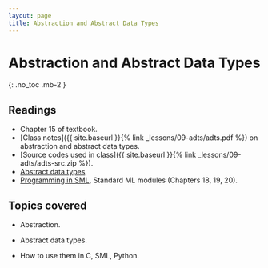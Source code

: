 ```yaml
---
layout: page
title: Abstraction and Abstract Data Types
---
```


# Abstraction and Abstract Data Types
{: .no_toc .mb-2 }

<!-- - TOC -->
<!-- {:toc} -->

## Readings

- Chapter 15 of textbook.
- [Class notes]({{ site.baseurl }}{% link _lessons/09-adts/adts.pdf %}) on abstraction and abstract data types.
- [Source codes used in class]({{ site.baseurl }}{% link _lessons/09-adts/adts-src.zip %}).
- [Abstract data types](https://en.wikipedia.org/wiki/Abstract_data_type)
- [Programming in SML](https://www.cs.cmu.edu/~rwh/isml/book.pdf), Standard ML modules (Chapters 18, 19, 20).

## Topics covered

- Abstraction.

- Abstract data types.

- How to use them in C, SML, Python.
